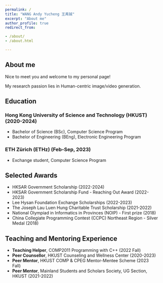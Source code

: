 ```yaml
---
permalink: /
title: "WANG Andy Yucheng 王禹铖"
excerpt: "About me"
author_profile: true
redirect_from:

- /about/
- /about.html

---
```


## About me
Nice to meet you and welcome to my personal page! 

My research passion lies in Human-centric image/video generation.

## Education
### Hong Kong University of Science and Technology (HKUST) (2020-2024)
- Bachelor of Science (BSc), Computer Science Program
- Bachelor of Engineering (BEng), Electronic Engineering Program

### ETH Zürich (ETHz) (Feb-Sep, 2023)
- Exchange student, Computer Science Program

## Selected Awards
- HKSAR Government Scholarship (2022-2024)
- HKSAR Government Scholarship Fund - Reaching Out Award (2022-2023)
- Lee Hysan Foundation Exchange Scholarships (2022-2023)
- The Joseph Lau Luen Hung Charitable Trust Scholarship (2021-2022)
- National Olympiad in Informatics in Provinces (NOIP) - First prize (2018)
- China Collegiate Programming Contest (CCPC) Northeast Region - Silver Medal (2018)

## Teaching and Mentoring Experience
- **Teaching Helper**, COMP2011 Programming with C++ (2022 Fall)
- **Peer Counsellor**, HKUST Counseling and Wellness Center (2020-2023)
- **Peer Mentor**, HKUST COMP & CPEG Mentor-Mentee Scheme (2023 Fall)
- **Peer Mentor**, Mainland Students and Scholars Society, UG Section, HKUST (2021-2022)

